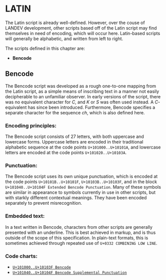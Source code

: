 #  LATIN  #

The Latin script is already well-defined.
However, over the couse of LANDEV development, other scripts based off of the Latin script may find themselves in need of encoding, which will occur here.
Latin-based scripts will generally be alphabetic, and written from left to right.

The scripts defined in this chapter are:

- **Bencode**

##  Bencode  ##

The Bencode script was developed as a rough one-to-one mapping from the Latin script, as a simple means of inscribing text in a manner not easily decipherable to an unfamiliar observer.
In early versions of the script, there was no equivalent character for *C*, and *K* or *S* was often used instead.
A *C*-equivalent has since been introduced.
Furthermore, Bencode specifies a separate character for the sequence *ch*, which is also defined here.

###  Encoding principles:  ###

The Bencode script consists of 27 letters, with both uppercase and lowercase forms.
Uppercase letters are encoded in their traditional alphabetic sequence at the code points `U+101000..U+10101A`, and lowercase letters are encoded at the code points `U+101020..U+10103A`.

###  Punctuation:  ###

The Bencode script uses its own unique punctuation, which is encoded at the code points `U+10101B..U+10101F`, `U+10103B..U+10103F`, and in the block `U+101040..U+10104F Extended Bencode Punctuation`.
Many of these symbols are similar in appearance to symbols currently in use in other scripts, but with starkly different contextual meanings.
They have been encoded separately to prevent misrecognition.

###  Embedded text:  ###

In a text written in Bencode, characters from other scripts are generally presented with an underline.
This is best achieved in markup, and is thus outside of the scope of this specification.
In plain-text formats, this is sometimes achieved through repeated use of `U+0332 COMBINING LOW LINE`.

###  Code charts:  ###

- [`U+101000..U+10103F Bencode`](charts/101000.md)
- [`U+101040..U+10104F Bencode Supplemental Punctuation`](charts/101040.md)
